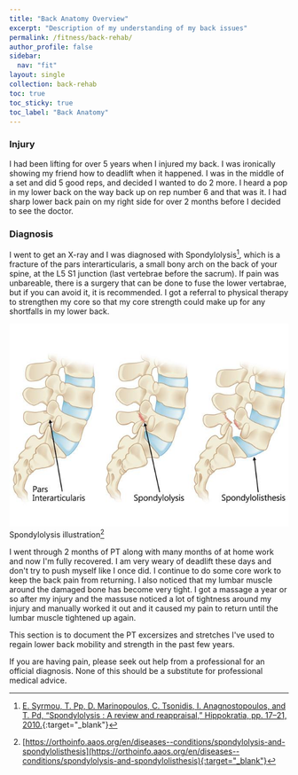 ```yaml
---
title: "Back Anatomy Overview"
excerpt: "Description of my understanding of my back issues"
permalink: /fitness/back-rehab/
author_profile: false
sidebar:
  nav: "fit"
layout: single
collection: back-rehab
toc: true
toc_sticky: true
toc_label: "Back Anatomy"
---
```


### Injury

I had been lifting for over 5 years when I injured my back. I was ironically showing my friend how to deadlift when it happened. I was in the middle of a set and did 5 good reps, and decided I wanted to do 2 more. I heard a pop in my lower back on the way back up on rep number 6 and that was it. I had sharp lower back pain on my right side for over 2 months before I decided to see the doctor. 

### Diagnosis

I went to get an X-ray and I was diagnosed with Spondylolysis[^1], which is a fracture of the pars interarticularis, a small bony arch on the back of your spine, at the L5 S1 junction (last vertebrae before the sacrum). If pain was unbareable, there is a surgery that can be done to fuse the lower vertabrae, but if you can avoid it, it is recommended. I got a referral to physical therapy to strengthen my core so that my core strength could make up for any shortfalls in my lower back. 

![jpg](/assets/images/fitness/spondylolysis.jpg)
Spondylolysis illustration[^2]

I went through 2 months of PT along with many months of at home work and now I'm fully recovered. I am very weary of deadlift these days and don't try to push myself like I once did. I continue to do some core work to keep the back pain from returning. I also noticed that my lumbar muscle around the damaged bone has become very tight. I got a massage a year or so after my injury and the massuse noticed a lot of tightness around my injury and manually worked it out and it caused my pain to return until the lumbar muscle tightened up again. 

This section is to document the PT excersizes and stretches I've used to regain lower back mobility and strength in the past few years. 

If you are having pain, please seek out help from a professional for an official diagnosis. None of this should be a substitute for professional medical advice. 



[^1]: [E. Syrmou, T. Pp, D. Marinopoulos, C. Tsonidis, I. Anagnostopoulos, and T. Pd, “Spondylolysis : A review and reappraisal,” Hippokratia, pp. 17–21, 2010.](https://www.ncbi.nlm.nih.gov/pmc/articles/PMC2843565/){:target="_blank"} 
[^2]: [https://orthoinfo.aaos.org/en/diseases--conditions/spondylolysis-and-spondylolisthesis](https://orthoinfo.aaos.org/en/diseases--conditions/spondylolysis-and-spondylolisthesis){:target="_blank"}